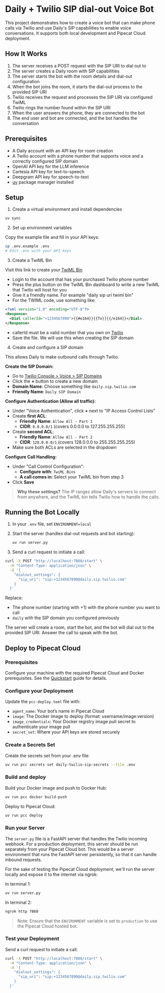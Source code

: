 # Daily + Twilio SIP dial-out Voice Bot

This project demonstrates how to create a voice bot that can make phone calls via Twilio and use Daily's SIP capabilities to enable voice conversations. It supports both local development and Pipecat Cloud deployment.

## How It Works

1. The server receives a POST request with the SIP URI to dial out to
2. The server creates a Daily room with SIP capabilities
3. The server starts the bot with the room details and dial-out configuration
4. When the bot joins the room, it starts the dial-out process to the provided SIP URI
5. Twilio receives the request and processes the SIP URI via configured TwiML
6. Twilio rings the number found within the SIP URI
7. When the user answers the phone, they are connected to the bot
8. The end user and bot are connected, and the bot handles the conversation

## Prerequisites

- A Daily account with an API key for room creation
- A Twilio account with a phone number that supports voice and a correctly configured SIP domain
- OpenAI API key for the LLM inference
- Cartesia API key for text-to-speech
- Deepgram API key for speech-to-text
- [uv](https://docs.astral.sh/uv/getting-started/installation/) package manager installed

## Setup

1. Create a virtual environment and install dependencies

```bash
uv sync
```

2. Set up environment variables

Copy the example file and fill in your API keys:

```bash
cp .env.example .env
# Edit .env with your API keys
```

3. Create a TwiML Bin

Visit this link to create your [TwiML Bin](https://www.twilio.com/docs/serverless/twiml-bins)

- Login to the account that has your purchased Twilio phone number
- Press the plus button on the TwiML Bin dashboard to write a new TwiML that Twilio will host for you
- Give it a friendly name. For example "daily sip uri twiml bin"
- For the TWIML code, use something like:

```xml
<?xml version="1.0" encoding="UTF-8"?>
<Response>
  <Dial callerId="+1234567890">{{#e164}}{{To}}{{/e164}}</Dial>
</Response>
```

- callerId must be a valid number that you own on [Twilio](https://console.twilio.com/us1/develop/phone-numbers/manage/incoming)
- Save the file. We will use this when creating the SIP domain

4. Create and configure a SIP domain

This allows Daily to make outbound calls through Twilio.

**Create the SIP Domain:**

- Go to [Twilio Console > Voice > SIP Domains](https://console.twilio.com/us1/develop/voice/manage/sip-domains)
- Click the **+** button to create a new domain
- **Domain Name**: Choose something like `daily.sip.twilio.com`
- **Friendly Name**: `Daily SIP Domain`

**Configure Authentication (Allow all traffic):**

- Under "Voice Authentication", click **+** next to "IP Access Control Lists"
- Create **first ACL**:
  - **Friendly Name**: `Allow All - Part 1`
  - **CIDR**: `0.0.0.0/1` (covers 0.0.0.0 to 127.255.255.255)
- Create **second ACL**:
  - **Friendly Name**: `Allow All - Part 2`
  - **CIDR**: `128.0.0.0/1` (covers 128.0.0.0 to 255.255.255.255)
- Make sure both ACLs are selected in the dropdown

**Configure Call Handling:**

- Under "Call Control Configuration":
  - **Configure with**: `TwiML Bins`
  - **A call comes in**: Select your TwiML bin from step 3
- Click **Save**

> **Why these settings?** The IP ranges allow Daily's servers to connect from anywhere, and the TwiML bin tells Twilio how to handle the calls.

## Running the Bot Locally

1. In your `.env` file, set `ENVIRONMENT=local`

2. Start the server (handles dial-out requests and bot starting):

   ```bash
   uv run server.py
   ```

3. Send a curl request to initiate a call:

```bash
curl -X POST "http://localhost:7860/start" \
  -H "Content-Type: application/json" \
  -d '{
    "dialout_settings": {
      "sip_uri": "sip:+1234567890@daily.sip.twilio.com"
    }
  }'
```

Replace:

- The phone number (starting with +1) with the phone number you want to call
- `daily` with the SIP domain you configured previously

The server will create a room, start the bot, and the bot will dial out to the provided SIP URI. Answer the call to speak with the bot.

## Deploy to Pipecat Cloud

### Prerequisites

Configure your machine with the required Pipecat Cloud and Docker prerequisites. See the [Quickstart](https://docs.pipecat.ai/getting-started/quickstart#prerequisites-2) guide for details.

### Configure your Deployment

Update the `pcc-deploy.toml` file with:

- `agent_name`: Your bot’s name in Pipecat Cloud
- `image`: The Docker image to deploy (format: username/image:version)
- `image_credentials`: Your Docker registry image pull secret to authenticate your image pull
- `secret_set`: Where your API keys are stored securely

### Create a Secrets Set

Create the secrets set from your .env file:

```bash
uv run pcc secrets set daily-twilio-sip-secrets --file .env
```

### Build and deploy

Build your Docker image and push to Docker Hub:

```bash
uv run pcc docker build-push
```

Deploy to Pipecat Cloud:

```bash
uv run pcc deploy
```

### Run your Server

The `server.py` file is a FastAPI server that handles the Twilio incoming webhook. For a production deployment, this server should be run separately from your Pipecat Cloud bot. This would be a server environment that runs the FastAPI server persistently, so that it can handle inbound requests.

For the sake of testing the Pipecat Cloud deployment, we'll run the server locally and expose it to the internet via ngrok:

In terminal 1:

```bash
uv run server.py
```

In terminal 2:

```bash
ngrok http 7860
```

> Note: Ensure that the `ENVIRONMENT` variable is set to `production` to use the Pipecat Cloud hosted bot.

### Test your Deployment

Send a curl request to initiate a call:

```bash
curl -X POST "http://localhost:7860/start" \
  -H "Content-Type: application/json" \
  -d '{
    "dialout_settings": {
      "sip_uri": "sip:+1234567890@daily.sip.twilio.com"
    }
  }'
```
